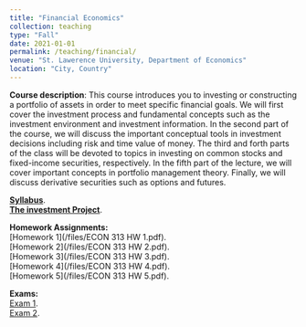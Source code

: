 ```yaml
---
title: "Financial Economics"
collection: teaching
type: "Fall"
date: 2021-01-01
permalink: /teaching/financial/
venue: "St. Lawerence University, Department of Economics"
location: "City, Country"
---
```



**Course description**: This course introduces you to investing or constructing a portfolio of assets in order to meet specific financial goals. 
We will first cover the investment process and fundamental concepts such as the investment
environment and investment information. In the second part of the course, we will discuss the important
conceptual tools in investment decisions including risk and time value of money. The third and forth parts
of the class will be devoted to topics in investing on common stocks and fixed-income securities, respectively.
In the fifth part of the lecture, we will cover important concepts in portfolio management theory. Finally,
we will discuss derivative securities such as options and futures.


[**Syllabus**](/files/ECON313_1_Syllabus.pdf).   
[**The investment Project**](files/Project.pdf).  


**Homework Assignments:**  
[Homework 1](/files/ECON 313 HW 1.pdf).  
[Homework 2](/files/ECON 313 HW 2.pdf).  
[Homework 3](/files/ECON 313 HW 3.pdf).  
[Homework 4](/files/ECON 313 HW 4.pdf).  
[Homework 5](/files/ECON 313 HW 5.pdf).  



**Exams:**  
[Exam 1](/files/ECON_313_Test_1.pdf).  
[Exam 2](/files/ECON_313_Test_2.pdf).

